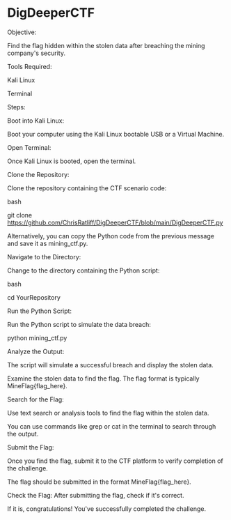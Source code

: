 # DigDeeperCTF
Objective:

Find the flag hidden within the stolen data after breaching the mining company's security.

Tools Required:

Kali Linux

Terminal

Steps:

Boot into Kali Linux:

Boot your computer using the Kali Linux bootable USB or a Virtual Machine. 

Open Terminal:

Once Kali Linux is booted, open the terminal.

Clone the Repository:

Clone the repository containing the CTF scenario code:

bash

git clone https://github.com/ChrisRatliff/DigDeeperCTF/blob/main/DigDeeperCTF.py

Alternatively, you can copy the Python code from the previous message and save it as mining_ctf.py.

Navigate to the Directory:

Change to the directory containing the Python script:

bash

cd YourRepository

Run the Python Script:

Run the Python script to simulate the data breach:

python mining_ctf.py

Analyze the Output:

The script will simulate a successful breach and display the stolen data.

Examine the stolen data to find the flag. The flag format is typically MineFlag{flag_here}.

Search for the Flag:

Use text search or analysis tools to find the flag within the stolen data.

You can use commands like grep or cat in the terminal to search through the output.

Submit the Flag:

Once you find the flag, submit it to the CTF platform to verify completion of the challenge.

The flag should be submitted in the format MineFlag{flag_here}.

Check the Flag:
After submitting the flag, check if it's correct.

If it is, congratulations! You've successfully completed the challenge.
